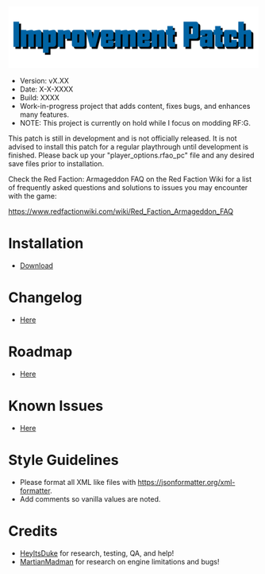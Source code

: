 ![Logo](https://raw.githubusercontent.com/CamoRF/Red-Faction-Armageddon-Improvement-Patch/current/Logo.png?raw=true "Logo")
- Version: vX.XX
- Date: X-X-XXXX
- Build: XXXX
- Work-in-progress project that adds content, fixes bugs, and enhances many features. 
- NOTE: This project is currently on hold while I focus on modding RF:G.

This patch is still in development and is not officially released. It is not advised to install this patch for a regular playthrough until development is finished. Please back up your "player_options.rfao_pc" file and any desired save files prior to installation. 

Check the Red Faction: Armageddon FAQ on the Red Faction Wiki for a list of frequently asked questions and solutions to issues you may encounter with the game: 

https://www.redfactionwiki.com/wiki/Red_Faction_Armageddon_FAQ

# Installation
- [Download](https://www.youtube.com/watch?v=dQw4w9WgXcQ)

# Changelog
- [Here](https://www.youtube.com/watch?v=dQw4w9WgXcQ)

# Roadmap
- [Here](https://github.com/users/CamoRF/projects/4) 

# Known Issues
- [Here](https://github.com/users/CamoRF/projects/4)

# Style Guidelines
- Please format all XML like files with https://jsonformatter.org/xml-formatter.
- Add comments so vanilla values are noted.

# Credits
- [HeyItsDuke](https://github.com/HeyItsDuke) for research, testing, QA, and help!
- [MartianMadman](https://github.com/MartianMadman) for research on engine limitations and bugs!